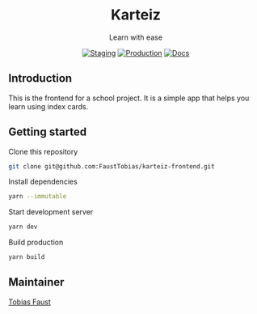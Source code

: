 <div align="center">

# Karteiz

Learn with ease

<a href="https://wander-5h8-staging.begin.app"><img src="https://img.shields.io/badge/Staging-blueviolet?style=for-the-badge&logo=Firefox+Browser" alt="Staging"></a>
<a href="https://wander-5h8.begin.app"><img src="https://img.shields.io/badge/Production-blueviolet?style=for-the-badge&logo=Firefox+Browser" alt="Production"></a>
<a href="https://github.com/BodeSpezial/karteiz-docs"><img src="https://img.shields.io/badge/Docs-blue?style=for-the-badge&logo=readthedocs" alt="Docs"></a>

</div>

## Introduction

This is the frontend for a school project. It is a simple app that helps you learn using index cards.

## Getting started

Clone this repository

```bash
git clone git@github.com:FaustTobias/karteiz-frontend.git
```

Install dependencies

```bash
yarn --immutable
```

Start development server

```bash
yarn dev
```

Build production

```bash
yarn build
```

## Maintainer

[Tobias Faust](https://github.com/FaustTobias)
